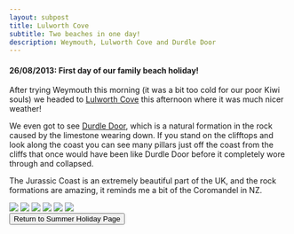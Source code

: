 ```yaml
---
layout: subpost
title: Lulworth Cove
subtitle: Two beaches in one day!
description: Weymouth, Lulworth Cove and Durdle Door
---
```


<h4>26/08/2013: First day of our family beach holiday!</h4>

After trying Weymouth this morning (it was a bit too cold for our poor Kiwi souls) we headed to <a target="_blank" href="https://www.visit-dorset.com/things-to-do/lulworth-cove-p807263">Lulworth Cove</a> this afternoon where it was much nicer weather! 

We even got to see <a target="_blank" href="https://www.visit-dorset.com/things-to-do/durdle-door-p1262763">Durdle Door</a>, which is a natural formation in the rock caused by the limestone wearing down. If you stand on the clifftops and look along the coast you can see many pillars just off the coast from the cliffs that once would have been like Durdle Door before it completely wore through and collapsed.

The Jurassic Coast is an extremely beautiful part of the UK, and the rock formations are amazing, it reminds me a bit of the Coromandel in NZ.

<img src="https://adventuresofthetravellingtwins.com/Photos/2013-08-26-LulworthCove/day11-min.JPG" class="image1">
<img src="https://adventuresofthetravellingtwins.com/Photos/2013-08-26-LulworthCove/day12-min.JPG" class="image1">
<img src="https://adventuresofthetravellingtwins.com/Photos/2013-08-26-LulworthCove/day13-min.JPG" class="image1">
<img src="https://adventuresofthetravellingtwins.com/Photos/2013-08-26-LulworthCove/day14-min.JPG" class="image1">
<img src="https://adventuresofthetravellingtwins.com/Photos/2013-08-26-LulworthCove/day15-min.JPG" class="image1">
<img src="https://adventuresofthetravellingtwins.com/Photos/2013-08-26-LulworthCove/day16-min.JPG" class="image1">

<div class="wrapper">
  <input type="button" class="button" value="Return to Summer Holiday Page" onclick="self.close()">
</div>

